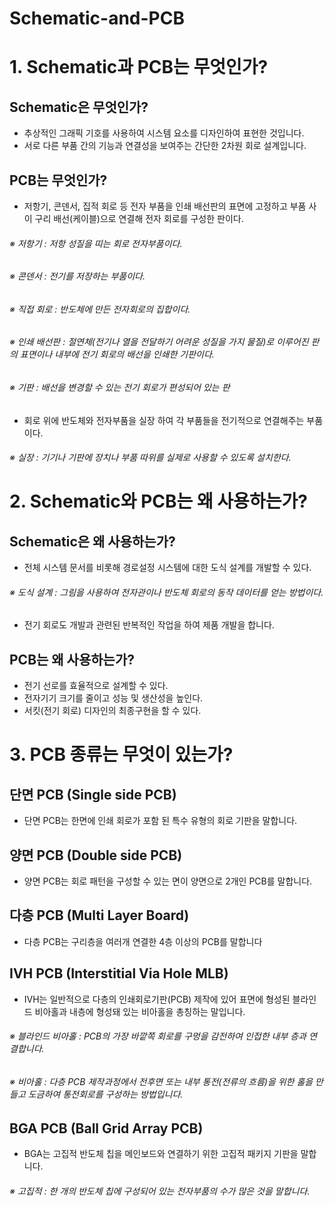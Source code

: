 # Schematic-and-PCB

# 1. Schematic과 PCB는 무엇인가?

## Schematic은 무엇인가?
- 추상적인 그래픽 기호를 사용하여 시스템 요소를 디자인하여 표현한 것입니다.
- 서로 다른 부품 간의 기능과 연결성을 보여주는 간단한 2차원 회로 설계입니다. 

## PCB는 무엇인가?
- 저항기, 콘덴서, 집적 회로 등 전자 부품을 인쇄 배선판의 표면에 고정하고 부품 사이 구리 배선(케이블)으로 연결해 전자 회로를 구성한 판이다.

###### ※ 저항기 : 저항 성질을 띠는 회로 전자부품이다.
###### ※ 콘덴서 : 전기를 저장하는 부품이다.
###### ※ 직접 회로 :  반도체에 만든 전자회로의 집합이다.
###### ※ 인쇄 배선판 : 절연체(전기나 열을 전달하기 어려운 성질을 가지 물질)로 이루어진 판의 표면이나 내부에 전기 회로의 배선을 인쇄한 기판이다.
###### ※ 기판 : 배선을 변경할 수 있는 전기 회로가 편성되어 있는 판
- 회로 위에 반도체와 전자부품을 실장 하여 각 부품들을 전기적으로 연결해주는 부품이다.

###### ※ 실장 : 기기나 기판에 장치나 부품 따위를 실제로 사용할 수 있도록 설치한다.

# 2. Schematic와 PCB는 왜 사용하는가?

## Schematic은 왜 사용하는가?
- 전체 시스템 문서를 비롯해 경로설정 시스템에 대한 도식 설계를 개발할 수 있다.
###### ※ 도식 설계 : 그림을 사용하여 전자관이나 반도체 회로의 동작 데이터를 얻는 방법이다.
- 전기 회로도 개발과 관련된 반복적인 작업을 하여 제품 개발을 합니다.

## PCB는 왜 사용하는가?
- 전기 선로를 효율적으로 설계할 수 있다.
- 전자기기 크기를 줄이고 성능 및 생산성을 높인다.
- 서킷(전기 회로) 디자인의 최종구현을 할 수 있다.

# 3. PCB 종류는 무엇이 있는가?

## 단면 PCB (Single side PCB)
- 단면 PCB는 한면에 인쇄 회로가 포함 된 특수 유형의 회로 기판을 말합니다.

## 양면 PCB (Double side PCB)
- 양면 PCB는 회로 패턴을 구성할 수 있는 면이 양면으로 2개인 PCB를 말합니다.

## 다층 PCB (Multi Layer Board)
- 다층 PCB는 구리층을 여러개 연결한 4층 이상의 PCB를 말합니다

## IVH PCB (Interstitial Via Hole MLB)
- IVH는 일반적으로 다층의 인쇄회로기판(PCB) 제작에 있어 표면에 형성된 블라인드 비아홀과 내층에 형성돼 있는 비아홀을 총칭하는 말입니다.

###### ※ 블라인드 비아홀 : PCB의 가장 바깥쪽 회로를 구멍을 감전하여 인접한 내부 층과 연결합니다.
###### ※ 비아홀 : 다층 PCB 제작과정에서 전후면 또는 내부 통전(전류의 흐름)을 위한 홀을 만들고 도금하여 통전회로를 구성하는 방법입니다.

## BGA PCB (Ball Grid Array PCB)
- BGA는 고집적 반도체 칩을 메인보드와 연결하기 위한 고집적 패키지 기판을 말합니다.

###### ※ 고집적 : 한 개의 반도체 칩에 구성되어 있는 전자부품의 수가 많은 것을 말합니다.
